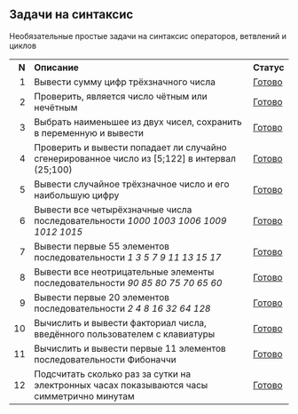 ## Задачи на синтаксис

Необязательные простые задачи на синтаксис операторов, ветвлений и циклов 

<table>
    <tr>
        <th align="right">N</th>
        <th align="left">Описание</th>
        <th align="left">Статус</th>
    </tr>
    <tr>
        <td align="right">1</td>
        <td>Вывести сумму цифр трёхзначного числа</td>
        <td><a href="ex01">Готово</a></td>
    </tr>
    <tr>
        <td align="right">2</td>
        <td>Проверить, является число чётным или нечётным</td>
        <td><a href="ex02">Готово</a></td>
    </tr>
    <tr>
        <td align="right">3</td>
        <td>Выбрать наименьшее из двух чисел, сохранить в переменную и вывести</td>
        <td><a href="ex03">Готово</a></td>
    </tr>
    <tr>
        <td align="right">4</td>
        <td>Проверить и вывести попадает ли случайно сгенерированное число из [5;122] в интервал (25;100)</td>
        <td><a href="ex04">Готово</a></td>
    </tr>
    <tr>
        <td align="right">5</td>
        <td>Вывести случайное трёхзначное число и его наибольшую цифру</td>
        <td><a href="ex05">Готово</a></td>
    </tr>
    <tr>
        <td align="right">6</td>
        <td>Вывести все четырёхзначные числа последовательности <i>1000 1003 1006 1009 1012 1015</i></td>
        <td><a href="ex06">Готово</a></td>
    </tr>
    <tr>
        <td align="right">7</td>
        <td>Вывести первые 55 элементов последовательности <i>1 3 5 7 9 11 13 15 17</i></td>
        <td><a href="ex07">Готово</a></td>
    </tr>
    <tr>
        <td align="right">8</td>
        <td>Вывести все неотрицательные элементы последовательности <i>90 85 80 75 70 65 60</i></td>
        <td><a href="ex08">Готово</a></td>
    </tr>
    <tr>
        <td align="right">9</td>
        <td>Вывести первые 20 элементов последовательности <i>2 4 8 16 32 64 128</i></td>
        <td><a href="ex09">Готово</a></td>
    </tr>
    <tr>
        <td align="right">10</td>
        <td>Вычислить и вывести факториал числа, введённого пользователем с клавиатуры</td>
        <td><a href="ex10">Готово</a></td>
    </tr>
    <tr>
        <td align="right">11</td>
        <td>Вычислить и вывести первые 11 элементов последовательности Фибоначчи</td>
        <td><a href="ex11">Готово</a></td>
    </tr>
    <tr>
        <td align="right">12</td>
        <td>Подсчитать сколько раз за сутки на электронных часах показываются часы симметрично минутам</td>
        <td><a href="ex12">Готово</a></td>
    </tr>
</table>
